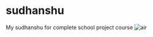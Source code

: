 # sudhanshu
My sudhanshu for complete school project course
![air](https://github.com/sudhanshuak/sudhanshu/assets/140373605/5d30df47-c05c-4869-b4ec-0851b08da92e)
